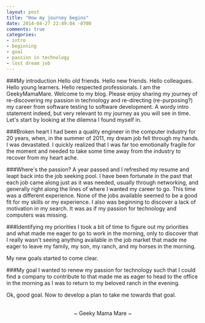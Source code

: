 ```yaml
---
layout: post
title: "How my journey begins"
date: 2014-04-27 22:49:04 -0700
comments: true
categories:
- intro
- beginning
- goal
- passion in technology
- lost dream job
---
```

###My introduction
Hello old friends.  Hello new friends.  Hello colleagues.  Hello young learners.  Hello respected professionals.  I am the GeekyMamaMare.  Welcome to my blog.  Please enjoy sharing my journey of re-discovering my passion in technology and re-directing (re-purposing?) my career from software testing to software development.  A wordy intro statement indeed, but very relevant to my journey as you will see in time.  Let's start by looking at the dilemna I found myself in.

###Broken heart
I had been a quality engineer in the computer industry for 20 years, when, in the summer of 2011, my dream job fell through my hands.  I was devastated.  I quickly realized that I was far too emotionally fragile for the moment and needed to take some time away from the industry to recover from my heart ache.

###Where's the passion?
A year passed and I refreshed my resume and leapt back into the job seeking pool.  I have been fortunate in the past that each job came along just as it was needed, usually through networking, and generally right along the lines of where I wanted my career to go.  This time was a different experience.  None of the jobs available seemed to be a good fit for my skills or my experience.  I also was beginning to discover a lack of motivation in my search.  It was as if my passion for technology and computers was missing.

###Identifying my priorities
I took a bit of time to figure out my priorities and what made me eager to go to work in the morning, only to discover that I really wasn't seeing anything available in the job market that made me eager to leave my family, my son, my ranch, and my horses in the morning.

My new goals started to come clear.

###My goal
I wanted to renew my passion for technology such that I could find a company to contribute to that made me as eager to head to the office in the morning as I was to return to my beloved ranch in the evening.

Ok, good goal.  Now to develop a plan to take me towards that goal.

<br>
<center>~ Geeky Mama Mare ~</center>

